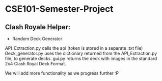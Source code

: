 # CSE101-Semester-Project

## Clash Royale Helper:

- Random Deck Generator

API_Extraction.py calls the api (token is stored in a separate .txt file)
Deck_generator.py uses the dictionary returned from the API_Extraction.py file, to generate decks.
gui.py returns the deck with images in the standard 2x4 Clash Royal Deck Format.

We will add more functionality as we progress further :P
